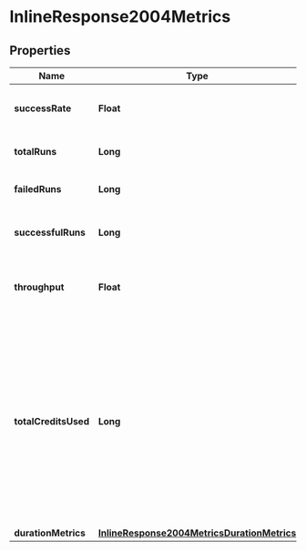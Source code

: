 

# InlineResponse2004Metrics

## Properties

Name | Type | Description | Notes
------------ | ------------- | ------------- | -------------
**successRate** | **Float** | The ratio of successful runs / total runs. | 
**totalRuns** | **Long** | The total number of runs. | 
**failedRuns** | **Long** | The number of failed runs. | 
**successfulRuns** | **Long** | The number of successful runs. | 
**throughput** | **Float** | The average number of runs per day. | 
**totalCreditsUsed** | **Long** | The total credits consumed by the job in the aggregation window. Note that Insights is not a real time financial reporting tool and should not be used for credit reporting. | 
**durationMetrics** | [**InlineResponse2004MetricsDurationMetrics**](InlineResponse2004MetricsDurationMetrics.md) |  | 



